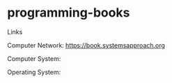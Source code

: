# programming-books

Links

Computer Network: https://book.systemsapproach.org

Computer System: 

Operating System:

